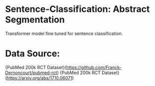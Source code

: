 # Sentence-Classification: Abstract Segmentation
Transformer model fine tuned for sentence classification.

# Data Source:
{PubMed 200k RCT Dataset}(https://github.com/Franck-Dernoncourt/pubmed-rct)
{PubMed 200k RCT Dataset}(https://arxiv.org/abs/1710.06071)